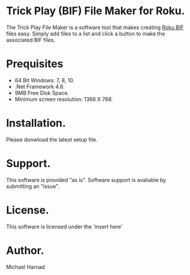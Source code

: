 # Trick Play (BIF) File Maker for Roku.
The Trick Play File Maker is a software tool that makes creating [Roku BIF](https://developer.roku.com/docs/developer-program/media-playback/trick-mode.md) files easy.  Simply add files to a list and click a button to make the associated BIF files.

# Prequisites
* 64 Bit Windows: 7, 8, 10.
* .Net Framework 4.6.
* 9MB Free Disk Space.
* Minimum screen resolution: 1366 X 768.

# Installation.
Please donwload the latest setup file.

# Support.
This software is provided "as is".  Software support is avaliable by submitting an "issue".

# License.
This software is licensed under the 'insert here'

# Author.
Michael Harnad
